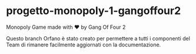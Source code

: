 # progetto-monopoly-1-gangoffour2
Monopoly Game made with ❤️ by Gang Of Four 2

Questo branch Orfano è stato creato per permettere a tutti i componenti del Team di rimanere facilmente aggiornati con la documentazione.
